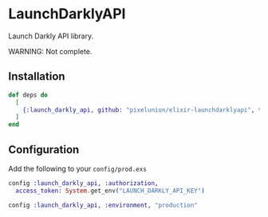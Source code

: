 # LaunchDarklyAPI

Launch Darkly API library.

WARNING: Not complete.

## Installation

```elixir
def deps do
  [
    {:launch_darkly_api, github: "pixelunion/elixir-launchdarklyapi", tag: "v0.1.0"}
  ]
end
```

## Configuration

Add the following to your `config/prod.exs`


```elixir
config :launch_darkly_api, :authorization,
  access_token: System.get_env("LAUNCH_DARKLY_API_KEY")

config :launch_darkly_api, :environment, "production"
```
